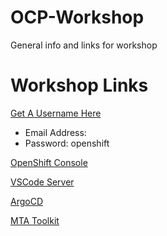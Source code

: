# OCP-Workshop
General info and links for workshop

# Workshop Links
[Get A Username Here](https://get-a-username-dev-guides.apps.cluster-wclxl.wclxl.sandbox6.opentlc.com/)

- Email Address: <your email>
- Password: openshift

[OpenShift Console]((https://console-openshift-console.apps.cluster-wclxl.wclxl.sandbox6.opentlc.com))

[VSCode Server](https://www.example.com)

[ArgoCD](https://www.example.com)

[MTA Toolkit](https://www.example.com)
